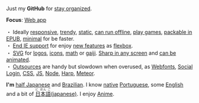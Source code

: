 Just my **GitHub** for
[stay organized](https://www.youtube.com/watch?v=s8yT8Eh_efE).

**Focus**: [Web app](http://www.sitepoint.com/long-live-web-app/) 

・ Ideally
[responsive](https://www.youtube.com/watch?v=snQp757_Rr0), [trendy](http://thenextweb.com/dd/2015/07/24/6-design-trends-taking-over-the-web/), [static](http://www.staticapps.org/), [can run offline](https://developer.mozilla.org/en-US/Apps/Build/Offline), [play games](http://www.awwwards.com/current-state-and-the-future-of-html5-games.html), [packable in EPUB](http://toc.oreilly.com/2012/09/html5-epub-3-and-ebooks-vs-web-apps.html),  [minimal](http://thenextweb.com/dd/2015/06/09/7-pillars-of-minimalist-web-design/) for be faster.
<br/>
・ [End IE support](http://venturebeat.com/2015/07/28/microsoft-edge-on-windows-10-the-browser-that-will-finally-kill-ie/) for enjoy [new features](http://caniuse.com/) as [flexbox](https://philipwalton.github.io/solved-by-flexbox/).
<br/>
・ [SVG](https://en.wikipedia.org/wiki/Cascading_Style_Sheets) 
for 
[logos](https://worldvectorlogo.com/), 
[icons](http://www.flaticon.com/most-downloaded/), 
[math](https://www.mathjax.org/) 
or 
[gaiji](https://en.wiktionary.org/wiki/%E5%A4%96%E5%AD%97). 
[Sharp in any screen](https://en.wikipedia.org/wiki/Vector_graphics) 
and 
[can be animated](http://snapsvg.io).
<br/>
・ [Outsources](http://cloudcannon.com/tips/2014/12/12/the-ultimate-list-of-services-for-static-websites.html) are handy but slowdown when overused, as [Webfonts](https://www.google.com/fonts), [Social Login](https://en.wikipedia.org/wiki/Social_login), [CSS](http://www.cssauthor.com/css-frameworks/), [JS](http://beebom.com/2015/04/best-javascript-frameworks-and-libraries), [Node](http://nodeframework.com/), [Harp](http://harpjs.com/), [Meteor](https://www.meteor.com/).

**I'm** [half Japanese](https://en.wikipedia.org/wiki/H%C4%81fu) and [Brazilian](https://en.wikipedia.org/wiki/Japanese_Brazilian).
I know [native](https://en.wikipedia.org/wiki/Native_language) [Portuguese](https://en.wikipedia.org/wiki/Portuguese_language),
some
[English](https://en.wikipedia.org/wiki/English_language)
and a bit of 
[<ruby>日本語<rt>に ほん ご</ruby>(japanese)](https://en.wikipedia.org/wiki/Japanese_language). I enjoy [Anime](https://en.wikipedia.org/wiki/Anime).




